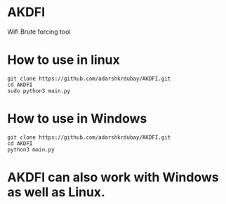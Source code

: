 # AKDFI
Wifi Brute forcing tool 

# How to use in linux
```shell
git clone https://github.com/adarshkrdubay/AKDFI.git
cd AKDFI
sudo python3 main.py
```
# How to use in Windows
```shell
git clone https://github.com/adarshkrdubay/AKDFI.git
cd AKDFI
python3 main.py
```
# AKDFI can also work with Windows as well as Linux. 

